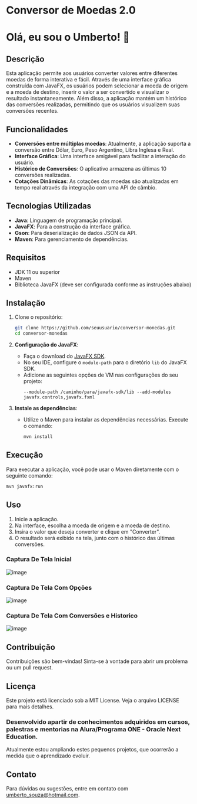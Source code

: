 
# Conversor de Moedas 2.0
# Olá, eu sou o Umberto! 👋
## Descrição

Esta aplicação permite aos usuários converter valores entre diferentes moedas de forma interativa e fácil. Através de uma interface gráfica construída com JavaFX, os usuários podem selecionar a moeda de origem e a moeda de destino, inserir o valor a ser convertido e visualizar o resultado instantaneamente. Além disso, a aplicação mantém um histórico das conversões realizadas, permitindo que os usuários visualizem suas conversões recentes.

## Funcionalidades

- **Conversões entre múltiplas moedas**: Atualmente, a aplicação suporta a conversão entre Dólar, Euro, Peso Argentino, Libra Inglesa e Real.
- **Interface Gráfica**: Uma interface amigável para facilitar a interação do usuário.
- **Histórico de Conversões**: O aplicativo armazena as últimas 10 conversões realizadas.
- **Cotações Dinâmicas**: As cotações das moedas são atualizadas em tempo real através da integração com uma API de câmbio.

## Tecnologias Utilizadas

- **Java**: Linguagem de programação principal.
- **JavaFX**: Para a construção da interface gráfica.
- **Gson**: Para deserialização de dados JSON da API.
- **Maven**: Para gerenciamento de dependências.

## Requisitos

- JDK 11 ou superior
- Maven
- Biblioteca JavaFX (deve ser configurada conforme as instruções abaixo)

## Instalação

1. Clone o repositório:
   ```bash
   git clone https://github.com/seuusuario/conversor-monedas.git
   cd conversor-monedas
   ```

2. **Configuração do JavaFX**:
   - Faça o download do [JavaFX SDK](https://gluonhq.com/products/javafx/).
   - No seu IDE, configure o `module-path` para o diretório `lib` do JavaFX SDK.
   - Adicione as seguintes opções de VM nas configurações do seu projeto:
     ```
     --module-path /caminho/para/javafx-sdk/lib --add-modules javafx.controls,javafx.fxml
     ```

3. **Instale as dependências**:
   - Utilize o Maven para instalar as dependências necessárias. Execute o comando:
     ```bash
     mvn install
     ```

## Execução

Para executar a aplicação, você pode usar o Maven diretamente com o seguinte comando:

```bash
mvn javafx:run
```

## Uso

1. Inicie a aplicação.
2. Na interface, escolha a moeda de origem e a moeda de destino.
3. Insira o valor que deseja converter e clique em "Converter".
4. O resultado será exibido na tela, junto com o histórico das últimas conversões.

### Captura De Tela Inicial
![image](https://github.com/Dnakalfa/ConversorDeMoedas-Java/blob/master/prints/inicial.png)
### Captura De Tela Com Opções
![image](https://github.com/Dnakalfa/ConversorDeMoedas-Java/blob/master/prints/opcoes.png)
### Captura De Tela Com Conversões e Historico
![image](https://github.com/Dnakalfa/ConversorDeMoedas-Java/blob/master/prints/convertido.png)
## Contribuição

Contribuições são bem-vindas! Sinta-se à vontade para abrir um problema ou um pull request.

## Licença

Este projeto está licenciado sob a MIT License. Veja o arquivo LICENSE para mais detalhes.

### Desenvolvido apartir de conhecimentos adquiridos em cursos, palestras e mentorias na Alura/Programa ONE - Oracle Next Education.

Atualmente estou ampliando estes pequenos projetos, que ocorrerão a medida que o aprendizado evoluir.

## Contato

Para dúvidas ou sugestões, entre em contato com [umberto_souza@hotmail.com](mailto:umberto_souza@hotmail.com).
